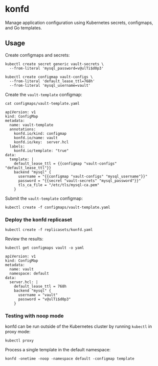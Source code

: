 # konfd

Manage application configuration using Kubernetes secrets, configmaps, and Go templates.

## Usage

Create configmaps and secrets:

```
kubectl create secret generic vault-secrets \
  --from-literal 'mysql_password=v@ulTi$d0p3'
```

```
kubectl create configmap vault-configs \
  --from-literal 'default_lease_ttl=768h'
  --from-literal 'mysql_username=vault'
```

Create the `vault-template` configmap:

```
cat configmaps/vault-template.yaml 
```
```
apiVersion: v1
kind: ConfigMap
metadata:
  name: vault-template
  annotations:
    konfd.io/kind: configmap
    konfd.io/name: vault
    konfd.io/key:  server.hcl
  labels:
    konfd.io/template: "true"
data:
  template: |
    default_lease_ttl = {{configmap "vault-configs" "default_lease_ttl"}}
    backend "mysql" {
      username = "{{configmap "vault-configs" "mysql_username"}}"
      password = "{{secret "vault-secrets" "mysql_password"}}"
      tls_ca_file = "/etc/tls/mysql-ca.pem"
    }
```

Submit the `vault-template` configmap:

```
kubectl create -f configmaps/vault-template.yaml
```

### Deploy the konfd replicaset

```
kubectl create -f replicasets/konfd.yaml
```

Review the results:

```
kubectl get configmaps vault -o yaml
```

```
apiVersion: v1
kind: ConfigMap
metadata:
  name: vault
  namespace: default
data:
  server.hcl: |
    default_lease_ttl = 768h
    backend "mysql" {
      username = "vault"
      password = "v@ulTi$d0p3"
    }
```

### Testing with noop mode

konfd can be run outside of the Kubernetes cluster by running `kubectl` in proxy mode:

```
kubectl proxy
```

Process a single template in the default namespace:

```
konfd -onetime -noop -namespace default -configmap template
```
